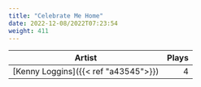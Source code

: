 ```yaml
---
title: "Celebrate Me Home"
date: 2022-12-08/2022T07:23:54
weight: 411
---
```




 Artist | Plays 
----- | -----:
[Kenny Loggins]({{< ref "a43545">}}) | 4
